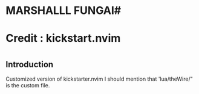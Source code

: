 # MARSHALLL FUNGAI#

# Credit : kickstart.nvim 
# 

## Introduction

Customized version of kickstarter.nvim
I should mention that 'lua/theWire/" is the custom file.

